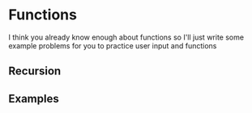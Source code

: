 # Functions

I think you already know enough about functions so I'll just write some example problems for you to practice user input and functions 

## Recursion 


## Examples 



